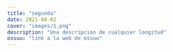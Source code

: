 ```yaml
---
title: "segunda"
date: 2021-08-02
cover: "images/1.png"
description: "Una descripcion de cualquier longitud"
ossuu: "link a la web de ossuu"
---
```

